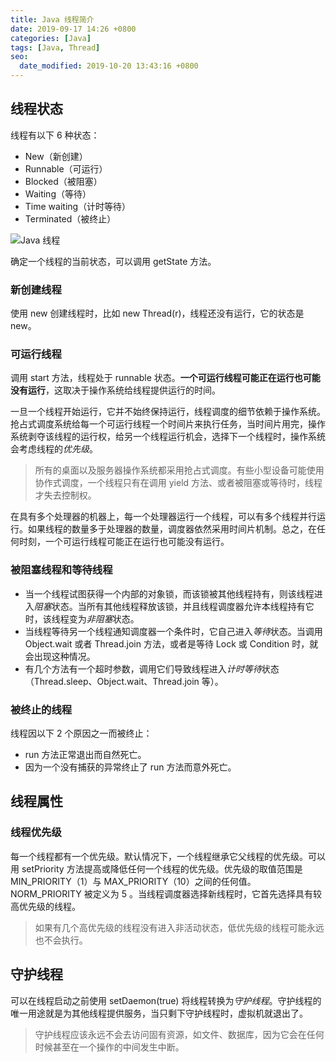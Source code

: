 ```yaml
---
title: Java 线程简介
date: 2019-09-17 14:26 +0800
categories: [Java]
tags: [Java, Thread]
seo:
  date_modified: 2019-10-20 13:43:16 +0800
---
```


## 线程状态

线程有以下 6 种状态：

- New（新创建）
- Runnable（可运行）
- Blocked（被阻塞）
- Waiting（等待）
- Time waiting（计时等待）
- Terminated（被终止）

![Java 线程](https://blog.cloudli.top/images/Java_thread.png)

确定一个线程的当前状态，可以调用 getState 方法。

### 新创建线程

使用 new 创建线程时，比如 new Thread(r)，线程还没有运行，它的状态是 new。

### 可运行线程

调用 start 方法，线程处于 runnable 状态。**一个可运行线程可能正在运行也可能没有运行**，这取决于操作系统给线程提供运行的时间。

一旦一个线程开始运行，它并不始终保持运行，线程调度的细节依赖于操作系统。抢占式调度系统给每一个可运行线程一个时间片来执行任务，当时间片用完，操作系统剥夺该线程的运行权，给另一个线程运行机会，选择下一个线程时，操作系统会考虑线程的*优先级*。

> 所有的桌面以及服务器操作系统都采用抢占式调度。有些小型设备可能使用协作式调度，一个线程只有在调用 yield 方法、或者被阻塞或等待时，线程才失去控制权。

在具有多个处理器的机器上，每一个处理器运行一个线程，可以有多个线程并行运行。如果线程的数量多于处理器的数量，调度器依然采用时间片机制。总之，在任何时刻，一个可运行线程可能正在运行也可能没有运行。

### 被阻塞线程和等待线程

- 当一个线程试图获得一个内部的对象锁，而该锁被其他线程持有，则该线程进入*阻塞*状态。当所有其他线程释放该锁，并且线程调度器允许本线程持有它时，该线程变为*非阻塞*状态。
- 当线程等待另一个线程通知调度器一个条件时，它自己进入*等待*状态。当调用 Object.wait 或者 Thread.join 方法，或者是等待 Lock 或 Condition 时，就会出现这种情况。
- 有几个方法有一个超时参数，调用它们导致线程进入*计时等待*状态（Thread.sleep、Object.wait、Thread.join 等）。

### 被终止的线程

线程因以下 2 个原因之一而被终止：

- run 方法正常退出而自然死亡。
- 因为一个没有捕获的异常终止了 run 方法而意外死亡。

## 线程属性

### 线程优先级

每一个线程都有一个优先级。默认情况下，一个线程继承它父线程的优先级。可以用 setPriority 方法提高或降低任何一个线程的优先级。优先级的取值范围是 MIN_PRIORITY（1）与 MAX_PRIORITY（10）之间的任何值。NORM_PRIORITY 被定义为 5 。当线程调度器选择新线程时，它首先选择具有较高优先级的线程。

> 如果有几个高优先级的线程没有进入非活动状态，低优先级的线程可能永远也不会执行。

## 守护线程

可以在线程启动之前使用 setDaemon(true) 将线程转换为*守护线程*。守护线程的唯一用途就是为其他线程提供服务，当只剩下守护线程时，虚拟机就退出了。

> 守护线程应该永远不会去访问固有资源，如文件、数据库，因为它会在任何时候甚至在一个操作的中间发生中断。